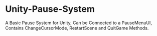 # Unity-Pause-System
A Basic Pause System for Unity, Can be Connected to a PauseMenuUI, Contains ChangeCursorMode, RestartScene and QuitGame Methods.
